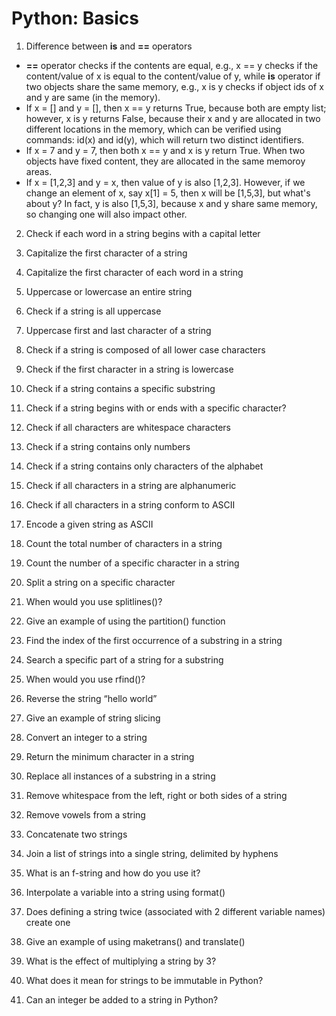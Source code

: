 # Python: Basics
1. Difference between **is** and **==** operators
  * **==** operator checks if the contents are equal, e.g., x == y checks if the content/value of x is equal to the content/value of y, while **is** operator if two objects share the same memory, e.g., x is y checks if object ids of x and y are same (in the memory).
  * If x = [] and y = [], then x == y returns True, because both are empty list; however, x is y returns False, because their x and y are allocated in two different locations in the memory, which can be verified using commands: id(x) and id(y), which will return two distinct identifiers.
  * If x = 7 and y = 7, then both x == y and x is y return True. When two objects have fixed content, they are allocated in the same memoroy areas.
  * If x = [1,2,3] and y = x, then value of y is also [1,2,3]. However, if we change an element of x, say x[1] = 5, then x will be [1,5,3], but what's about y? In fact, y is also [1,5,3], because x and y share same memory, so changing one will also impact other.

2. Check if each word in a string begins with a capital letter

3. Capitalize the first character of a string

4. Capitalize the first character of each word in a string


5. Uppercase or lowercase an entire string

6. Check if a string is all uppercase

7. Uppercase first and last character of a string

8. Check if a string is composed of all lower case characters

9. Check if the first character in a string is lowercase


10. Check if a string contains a specific substring

11. Check if a string begins with or ends with a specific character?

12. Check if all characters are whitespace characters

13. Check if a string contains only numbers

14. Check if a string contains only characters of the alphabet

15. Check if all characters in a string are alphanumeric


16. Check if all characters in a string conform to ASCII

17. Encode a given string as ASCII



18. Count the total number of characters in a string

19. Count the number of a specific character in a string


20. Split a string on a specific character

21. When would you use splitlines()?

22. Give an example of using the partition() function


23. Find the index of the first occurrence of a substring in a string

24. Search a specific part of a string for a substring

25. When would you use rfind()?


26. Reverse the string “hello world”

27. Give an example of string slicing

28. Convert an integer to a string

29. Return the minimum character in a string

30. Replace all instances of a substring in a string

31. Remove whitespace from the left, right or both sides of a string

32. Remove vowels from a string

33. Concatenate two strings

34. Join a list of strings into a single string, delimited by hyphens


35. What is an f-string and how do you use it?

36. Interpolate a variable into a string using format()

37. Does defining a string twice (associated with 2 different variable names) create one 

38. Give an example of using maketrans() and translate()

39. What is the effect of multiplying a string by 3?

40. What does it mean for strings to be immutable in Python?

41. Can an integer be added to a string in Python?

